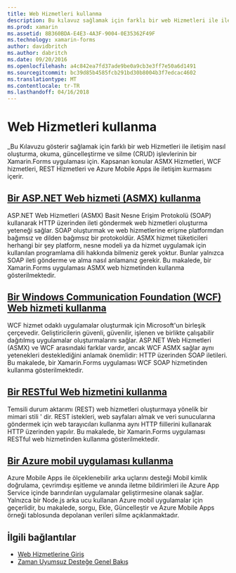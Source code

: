 ```yaml
---
title: Web Hizmetleri kullanma
description: Bu kılavuz sağlamak için farklı bir web Hizmetleri ile iletişim gösterilmiştir oluşturma, okuma, güncelleştirme ve silme (CRUD) işlevlerinin bir Xamarin.Forms uygulaması için. Kapsanan konular ASMX Hizmetleri, WCF hizmetleri, REST Hizmetleri ve Azure Mobile Apps ile iletişim kurmasını içerir.
ms.prod: xamarin
ms.assetid: 8B360BDA-E4E3-4A3F-9004-0E35362F49F
ms.technology: xamarin-forms
author: davidbritch
ms.author: dabritch
ms.date: 09/20/2016
ms.openlocfilehash: a4c842ea7fd37ade9be0a9cb3e3ff7e50a6d1491
ms.sourcegitcommit: bc39d85b4585fcb291bd30b8004b3f7edcac4602
ms.translationtype: MT
ms.contentlocale: tr-TR
ms.lasthandoff: 04/16/2018
---
```

# <a name="consuming-web-services"></a>Web Hizmetleri kullanma

_Bu Kılavuzu gösterir sağlamak için farklı bir web Hizmetleri ile iletişim nasıl oluşturma, okuma, güncelleştirme ve silme (CRUD) işlevlerinin bir Xamarin.Forms uygulaması için. Kapsanan konular ASMX Hizmetleri, WCF hizmetleri, REST Hizmetleri ve Azure Mobile Apps ile iletişim kurmasını içerir.

## <a name="consuming-an-aspnet-web-service-asmxxamarin-formsdata-cloudconsumingasmxmd"></a>[Bir ASP.NET Web hizmeti (ASMX) kullanma](~/xamarin-forms/data-cloud/consuming/asmx.md)

ASP.NET Web Hizmetleri (ASMX) Basit Nesne Erişim Protokolü (SOAP) kullanarak HTTP üzerinden ileti göndermek web hizmetleri oluşturma yeteneği sağlar. SOAP oluşturmak ve web hizmetlerine erişme platformdan bağımsız ve dilden bağımsız bir protokoldür. ASMX hizmet tüketicileri herhangi bir şey platform, nesne modeli ya da hizmet uygulamak için kullanılan programlama dili hakkında bilmeniz gerek yoktur. Bunlar yalnızca SOAP ileti gönderme ve alma nasıl anlamanız gerekir. Bu makalede, bir Xamarin.Forms uygulaması ASMX web hizmetinden kullanma gösterilmektedir.

## <a name="consuming-a-windows-communication-foundation-wcf-web-servicexamarin-formsdata-cloudconsumingwcfmd"></a>[Bir Windows Communication Foundation (WCF) Web hizmeti kullanma](~/xamarin-forms/data-cloud/consuming/wcf.md)

WCF hizmet odaklı uygulamalar oluşturmak için Microsoft'un birleşik çerçevedir. Geliştiricilerin güvenli, güvenilir, işlenen ve birlikte çalışabilir dağıtılmış uygulamalar oluşturmalarını sağlar. ASP.NET Web Hizmetleri (ASMX) ve WCF arasındaki farklar vardır, ancak WCF ASMX sağlar aynı yetenekleri desteklediğini anlamak önemlidir: HTTP üzerinden SOAP iletileri. Bu makalede, bir Xamarin.Forms uygulaması WCF SOAP hizmetinden kullanma gösterilmektedir.

## <a name="consuming-a-restful-web-servicexamarin-formsdata-cloudconsumingrestmd"></a>[Bir RESTful Web hizmetini kullanma](~/xamarin-forms/data-cloud/consuming/rest.md)

Temsili durum aktarımı (REST) web hizmetleri oluşturmaya yönelik bir mimari stili ' dir. REST istekleri, web sayfaları almak ve veri sunucularına göndermek için web tarayıcıları kullanma aynı HTTP fiillerini kullanarak HTTP üzerinden yapılır. Bu makalede, bir Xamarin.Forms uygulaması RESTful web hizmetinden kullanma gösterilmektedir.

## <a name="consuming-an-azure-mobile-appxamarin-formsdata-cloudconsumingazuremd"></a>[Bir Azure mobil uygulaması kullanma](~/xamarin-forms/data-cloud/consuming/azure.md)

Azure Mobile Apps ile ölçeklenebilir arka uçlarını desteği Mobil kimlik doğrulama, çevrimdışı eşitleme ve anında iletme bildirimleri ile Azure App Service içinde barındırılan uygulamalar geliştirmesine olanak sağlar. Yalnızca bir Node.js arka ucu kullanan Azure mobil uygulamalar için geçerlidir, bu makalede, sorgu, Ekle, Güncelleştir ve Azure Mobile Apps örneği tablosunda depolanan verileri silme açıklanmaktadır.

## <a name="related-links"></a>İlgili bağlantılar

- [Web Hizmetlerine Giriş](~/cross-platform/data-cloud/web-services/index.md)
- [Zaman Uyumsuz Desteğe Genel Bakış](~/cross-platform/platform/async.md)

